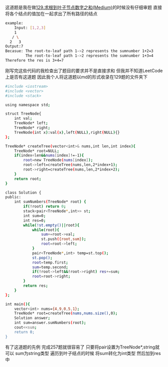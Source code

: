这道题是我在做[129.求根到叶子节点数字之和(Medium)]()的时候没有仔细审题 直接将各个结点的值加在一起求出了所有路径的结点

```bash
example: 
    Input: [1,2,3]
    1
   / \
  2   3
Output:7 
Becasue: The root-to-leaf path 1->2 represents the sumnumber 1+2=3 
         The root-to-leaf path 1->2 represents the sumnumber 1+3=4
Therefore the res is 3+4=7
```

刚写完这些代码的我检查出了题目的要求并不是直接求和 但我并不知道LeetCode上是否有这道题 因此我个人将这道题以md的形式收录在129题的文件夹下 

```bash
#include <iostream>
#include <vector>
#include <stack>

using namespace std;

struct TreeNode{
    int val;
    TreeNode* left;
    TreeNode* right;
    TreeNode(int x):val(x),left(NULL),right(NULL){}
};

TreeNode* createTree(vector<int>& nums,int len,int index){
    TreeNode* root=NULL;
    if(index<len&&nums[index]!=-1){
        root=new TreeNode(nums[index]);
        root->left=createTree(nums,len,2*index+1);
        root->right=createTree(nums,len,2*index+2);
    }
    return root;
}

class Solution {
public:
    int sumNumbers(TreeNode* root) {
        if(!root) return 0;
        stack<pair<TreeNode*,int>> st;
        int sum=0;
        int res=0;
        while(!st.empty()||root){
            while(root){
                sum+=root->val;
                st.push({root,sum});
                root=root->left;
            }
            pair<TreeNode*,int> temp=st.top();
            st.pop();
            root=temp.first;
            sum=temp.second;
            if(!root->left&&!root->right) res+=sum;
            root=root->right;
        }
        return res;
    }
};

int main(){
    vector<int> nums={4,9,0,5,1};
    TreeNode* root=createTree(nums,nums.size(),0);
    Solution answer;
    int sum=answer.sumNumbers(root);
    cout<<sum;
    return 0;
}
```

有了这道题的先例 完成257题就很容易了 只要将pair设置为TreeNode*,string就可以 sum为string类型 遍历到叶子结点的时候 将sum转化为int类型 然后加到res中